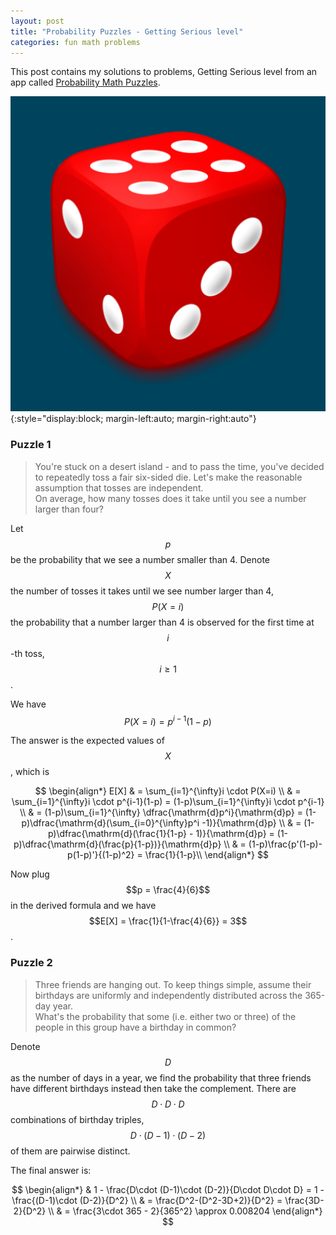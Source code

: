 ```yaml
---
layout: post
title: "Probability Puzzles - Getting Serious level"
categories: fun math problems
---
```

This post contains my solutions to problems, Getting Serious level from an app called [Probability Math Puzzles](https://play.google.com/store/apps/details?id=atorch.statspuzzles&pli=1).


![dice](/assets/images/probability_puzzles.png){:style="display:block; margin-left:auto; margin-right:auto"}

### **Puzzle 1**
> You\'re stuck on a desert island - and to pass the time, you\'ve decided to repeatedly toss a fair six-sided die. Let\'s make the reasonable assumption that tosses are independent. \
On average, how many tosses does it take until you see a number larger than four?

Let $$p$$ be the probability that we see a number smaller than 4. Denote $$X$$ the number of tosses it takes until we see number larger than 4, $$P(X=i)$$ the probability that a number larger than 4 is observed for the first time at $$i$$-th toss, $$i \geq 1$$.

We have $$P(X=i) = p^{i-1}(1-p)$$

The answer is the expected values of $$X$$, which is

$$
\begin{align*}
    E[X] & = \sum_{i=1}^{\infty}i \cdot P(X=i)  \\
    & = \sum_{i=1}^{\infty}i \cdot p^{i-1}(1-p) = (1-p)\sum_{i=1}^{\infty}i \cdot p^{i-1} \\
    & = (1-p)\sum_{i=1}^{\infty} \dfrac{\mathrm{d}p^i}{\mathrm{d}p} = (1-p)\dfrac{\mathrm{d}(\sum_{i=0}^{\infty}p^i -1)}{\mathrm{d}p} \\
    & = (1-p)\dfrac{\mathrm{d}(\frac{1}{1-p} - 1)}{\mathrm{d}p} = (1-p)\dfrac{\mathrm{d}(\frac{p}{1-p})}{\mathrm{d}p} \\
    & = (1-p)\frac{p'(1-p)-p(1-p)'}{(1-p)^2} = \frac{1}{1-p}\\
\end{align*}
$$

Now plug $$p = \frac{4}{6}$$ in the derived formula and we have $$E[X] = \frac{1}{1-\frac{4}{6}} = 3$$.

### **Puzzle 2**
> Three friends are hanging out. To keep things simple, assume their birthdays are uniformly and independently distributed across the 365-day year. \
What\'s the probability that some (i.e. either two or three) of the people in this group have a birthday in common?

Denote $$D$$ as the number of days in a year, we find the probability that three friends have different birthdays instead then take the complement. There are $$D\cdot D\cdot D$$ combinations of birthday triples, $$D\cdot (D-1)\cdot (D-2)$$ of them are pairwise distinct.

The final answer is:

$$
\begin{align*}
    & 1 - \frac{D\cdot (D-1)\cdot (D-2)}{D\cdot D\cdot D} = 1 - \frac{(D-1)\cdot (D-2)}{D^2} \\
    & = \frac{D^2-(D^2-3D+2)}{D^2} = \frac{3D-2}{D^2} \\
    & = \frac{3\cdot 365 - 2}{365^2} \approx 0.008204
\end{align*}
$$

